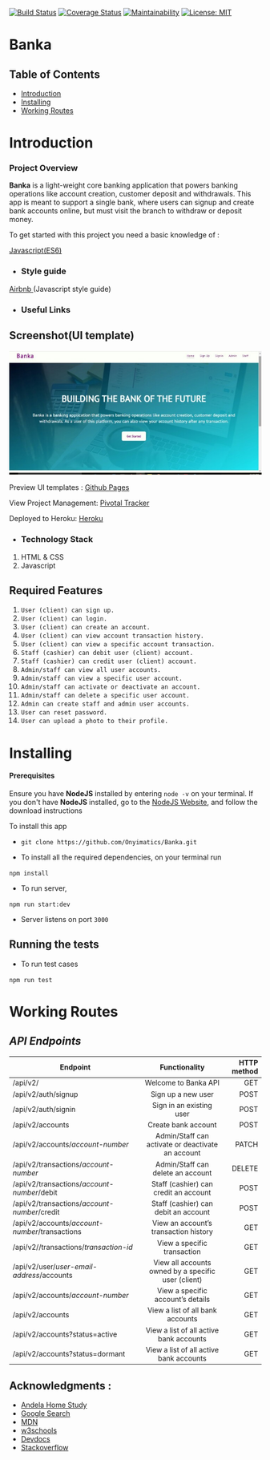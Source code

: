 [![Build Status](https://travis-ci.org/Onyimatics/Banka.svg?branch=develop)](https://travis-ci.org/Onyimatics/Banka) [![Coverage Status](https://coveralls.io/repos/github/Onyimatics/Banka/badge.svg?branch=develop)](https://coveralls.io/github/Onyimatics/Banka?branch=develop) [![Maintainability](https://api.codeclimate.com/v1/badges/c3c8e1797a3962684d3f/maintainability)](https://codeclimate.com/github/Onyimatics/Banka/maintainability) [![License: MIT](https://img.shields.io/badge/License-MIT-green.svg)](https://opensource.org/licenses/MIT)

# Banka

## Table of Contents

 - [Introduction](#introduction)
 - [Installing](#installing)
 - [Working Routes](#working-routes)

 # Introduction

### Project Overview

**Banka** is a 
light-weight core banking application that powers banking operations like account creation, customer deposit and withdrawals. This app is meant to support a single bank, where users can signup and create bank accounts online, but must visit the branch to withdraw or deposit money.

To get started with this project you need a basic knowledge of :


[Javascript(ES6)](https://es6.io/)

- ### __Style guide__

[Airbnb ](https://github.com/airbnb/javascript)(Javascript style guide)

- ### Useful Links
## Screenshot(UI template)
![alt](./screenShot/home-page.jpg)

Preview UI templates : [Github Pages](https://onyimatics.github.io/Banka/)

View Project Management: [Pivotal Tracker](https://www.pivotaltracker.com/n/projects/2320392)

Deployed to Heroku: [Heroku](https://bankaapp.herokuapp.com/api/v2)

- ### Technology Stack
1. HTML & CSS
2. Javascript

## Required Features

1. `User (client) can sign up.`
2. `User (client) can login.`
3. `User (client) can create an account.`
4. `User (client) can view account transaction history.`
5. `User (client) can view a specific account transaction.`
6. `Staff (cashier) can debit user (client) account.`
7. `Staff (cashier) can credit user (client) account.`
8. `Admin/staff can view all user accounts.`
9. `Admin/staff can view a specific user account.`
10. `Admin/staff can activate or deactivate an account.`
11. `Admin/staff can delete a specific user account.`
12. `Admin can create staff and admin user accounts.`
13. `User can reset password.`
14. `User can upload a photo to their profile.`


# Installing

#### Prerequisites

Ensure you have **NodeJS** installed by entering `node -v` on your terminal.
If you don't have **NodeJS** installed, go to the [NodeJS Website](http://nodejs.org),  and follow the download instructions

To install this app

- `
git clone https://github.com/Onyimatics/Banka.git
`

- To  install all the required dependencies, on your terminal run

`npm install` 

- To run server,

`npm run start:dev`

- Server listens on port `3000`

## Running the tests

- To run test cases

`
npm run test
`
# Working Routes

 ## *API Endpoints*
|Endpoint                                           | Functionality                     |HTTP method 
|---------------------------------------------------|:-----------------------------------:|-------------:
|/api/v2/                                |Welcome to Banka API        |GET
|/api/v2/auth/signup                               |Sign up a new user         |POST
|/api/v2/auth/signin                               |Sign in an existing user        |POST 
|/api/v2/accounts                               |Create bank account        |POST 
|/api/v2/accounts/*account-number*                    |Admin/Staff can activate or deactivate an account|PATCH
|/api/v2/transactions/*account-number*             |Admin/Staff can delete an account             |DELETE
|/api/v2/transactions/*account-number*/debit             |Staff (cashier) can credit an account              |POST
|/api/v2/transactions/*account-number*/credit              |Staff (cashier) can debit an account     |POST
|/api/v2/accounts/*account-number*/transactions              |View an account’s transaction history     |GET
|/api/v2//transactions/*transaction-id*              |View a specific transaction     |GET
|/api/v2/user/*user-email-address*/accounts              |View all accounts owned by a specific user (client)     |GET
|/api/v2/accounts/*account-number*              |View a specific account’s details     |GET
|/api/v2/accounts              |View a list of all bank accounts     |GET
|/api/v2/accounts?status=active              |View a list of all active bank accounts     |GET
|/api/v2/accounts?status=dormant              |View a list of all active bank accounts     |GET

## Acknowledgments :

- [Andela Home Study](https://homestudy.andela.com/)
- [Google Search](https://google.com)
- [MDN](https://developer.mozilla.org/en-US/)
- [w3schools](https://www.w3schools.com/)
- [Devdocs](https://devdocs.io/)
- [Stackoverflow](stackoverflow.com)
